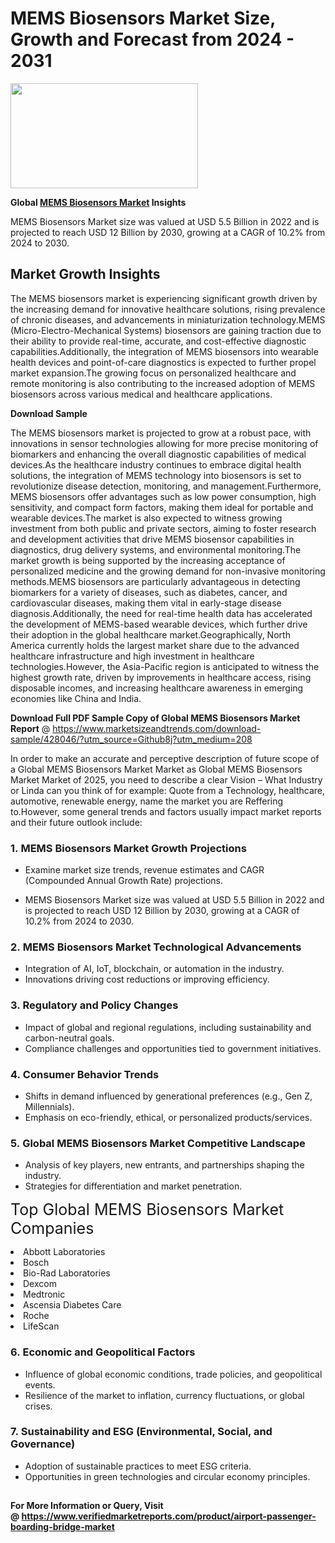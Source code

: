 <H1>MEMS Biosensors Market Size, Growth and Forecast from 2024 - 2031</H1><img class="aligncenter size-medium wp-image-584254" src="https://thirdeyenews.in/wp-content/uploads/2024/09/Global-Market-Research-300x168.jpeg" alt="" width="300" height="168" /><p><strong>Global&nbsp;<a href="https://www.marketsizeandtrends.com/download-sample/428046/?utm_source=Github8j?utm_medium=208">MEMS Biosensors Market</a> Insights</strong></p><p>MEMS Biosensors Market size was valued at USD 5.5 Billion in 2022 and is projected to reach USD 12 Billion by 2030, growing at a CAGR of 10.2% from 2024 to 2030.</p><p><h2>Market Growth Insights</h2> <p>The MEMS biosensors market is experiencing significant growth driven by the increasing demand for innovative healthcare solutions, rising prevalence of chronic diseases, and advancements in miniaturization technology.MEMS (Micro-Electro-Mechanical Systems) biosensors are gaining traction due to their ability to provide real-time, accurate, and cost-effective diagnostic capabilities.Additionally, the integration of MEMS biosensors into wearable health devices and point-of-care diagnostics is expected to further propel market expansion.The growing focus on personalized healthcare and remote monitoring is also contributing to the increased adoption of MEMS biosensors across various medical and healthcare applications.</p> <p><strong>Download Sample</strong></p> <p>The MEMS biosensors market is projected to grow at a robust pace, with innovations in sensor technologies allowing for more precise monitoring of biomarkers and enhancing the overall diagnostic capabilities of medical devices.As the healthcare industry continues to embrace digital health solutions, the integration of MEMS technology into biosensors is set to revolutionize disease detection, monitoring, and management.Furthermore, MEMS biosensors offer advantages such as low power consumption, high sensitivity, and compact form factors, making them ideal for portable and wearable devices.The market is also expected to witness growing investment from both public and private sectors, aiming to foster research and development activities that drive MEMS biosensor capabilities in diagnostics, drug delivery systems, and environmental monitoring.The market growth is being supported by the increasing acceptance of personalized medicine and the growing demand for non-invasive monitoring methods.MEMS biosensors are particularly advantageous in detecting biomarkers for a variety of diseases, such as diabetes, cancer, and cardiovascular diseases, making them vital in early-stage disease diagnosis.Additionally, the need for real-time health data has accelerated the development of MEMS-based wearable devices, which further drive their adoption in the global healthcare market.Geographically, North America currently holds the largest market share due to the advanced healthcare infrastructure and high investment in healthcare technologies.However, the Asia-Pacific region is anticipated to witness the highest growth rate, driven by improvements in healthcare access, rising disposable incomes, and increasing healthcare awareness in emerging economies like China and India.<p><span class=""><strong>Download Full PDF Sample Copy of Global MEMS Biosensors Market Report</strong> @ <a href="https://www.marketsizeandtrends.com/download-sample/428046/?utm_source=Github8j?utm_medium=208" target="_blank">https://www.marketsizeandtrends.com/download-sample/428046/?utm_source=Github8j?utm_medium=208</a></span></p><p>In order to make an accurate and perceptive description of future scope of a Global&nbsp;MEMS Biosensors Market Market as Global&nbsp;MEMS Biosensors Market Market of 2025, you need to describe a clear Vision &ndash; What Industry or Linda can you think of for example: Quote from a Technology, healthcare, automotive, renewable energy, name the market you are Reffering to.However, some general trends and factors usually impact market reports and their future outlook include:</p><h3>1.&nbsp;<strong>MEMS Biosensors Market Growth Projections</strong></h3><ul><li>Examine market size trends, revenue estimates and CAGR (Compounded Annual Growth Rate) projections.</li><li><p>MEMS Biosensors Market size was valued at USD 5.5 Billion in 2022 and is projected to reach USD 12 Billion by 2030, growing at a CAGR of 10.2% from 2024 to 2030.</p></li></ul><h3>2.&nbsp;<strong>MEMS Biosensors Market Technological Advancements</strong></h3><ul><li>Integration of AI, IoT, blockchain, or automation in the industry.</li><li>Innovations driving cost reductions or improving efficiency.</li></ul><h3>3.&nbsp;<strong>Regulatory and Policy Changes</strong></h3><ul><li>Impact of global and regional regulations, including sustainability and carbon-neutral goals.</li><li>Compliance challenges and opportunities tied to government initiatives.</li></ul><h3>4.&nbsp;<strong>Consumer Behavior Trends</strong></h3><ul><li>Shifts in demand influenced by generational preferences (e.g., Gen Z, Millennials).</li><li>Emphasis on eco-friendly, ethical, or personalized products/services.</li></ul><h3>5.&nbsp;<strong>Global MEMS Biosensors Market Competitive Landscape</strong></h3><ul><li>Analysis of key players, new entrants, and partnerships shaping the industry.</li><li>Strategies for differentiation and market penetration.</li></ul><p data-pm-slice="1 1 []"><span style="color: inherit; font-family: inherit; font-size: 25px;">Top Global MEMS Biosensors Market Companies</span></p><div class="" data-test-id=""><p><li>Abbott Laboratories</li><li> Bosch</li><li> Bio-Rad Laboratories</li><li> Dexcom</li><li> Medtronic</li><li> Ascensia Diabetes Care</li><li> Roche</li><li> LifeScan</li></p></div><h3>6.&nbsp;<strong>Economic and Geopolitical Factors</strong></h3><ul><li>Influence of global economic conditions, trade policies, and geopolitical events.</li><li>Resilience of the market to inflation, currency fluctuations, or global crises.</li></ul><h3>7.&nbsp;<strong>Sustainability and ESG (Environmental, Social, and Governance)</strong></h3><ul><li>Adoption of sustainable practices to meet ESG criteria.</li><li>Opportunities in green technologies and circular economy principles.</li></ul><h2><strong style="font-size: 14px;">For More Information or Query, Visit @&nbsp;</strong><a style="background-color: #ffffff; font-size: 14px;" href="https://www.marketsizeandtrends.com/report/mems-biosensors-market/" target="_blank">https://www.verifiedmarketreports.com/product/airport-passenger-boarding-bridge-market</a></h2>
